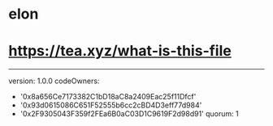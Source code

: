 # elon
# https://tea.xyz/what-is-this-file
---
version: 1.0.0
codeOwners:
  - '0x8a656Ce7173382C1bD18aC8a2409Eac25f11Dfcf'
  - '0x93d0615086C651F52555b6cc2cBD4D3eff77d984'
  - '0x2F9305043F359f2FEa6B0aC03D1C9619F2d98d91'
quorum: 1
